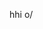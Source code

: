 hhi o/

<!---
NileNiIe/NileNiIe is a ✨ special ✨ repository because its `README.md` (this file) appears on your GitHub profile.
You can click the Preview link to take a look at your changes.
--->
